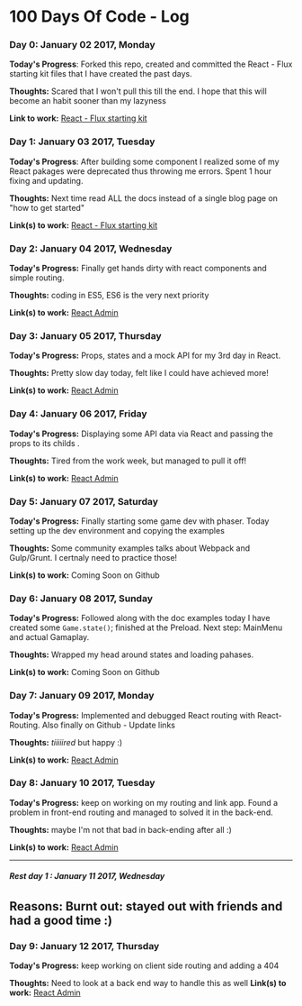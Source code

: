 # 100 Days Of Code - Log

### Day 0: January 02 2017, Monday

**Today's Progress**: Forked this repo, created and committed the React - Flux starting kit
files that I have created the past days.

**Thoughts:** Scared that I won't pull this till the end. I hope that this will become an habit sooner
 than my lazyness

**Link to work:** [React - Flux starting kit](https://github.com/Marmiz/react-flux-starting-kit)


### Day 1: January 03 2017, Tuesday

**Today's Progress**: After building some component I realized some of my React pakages were deprecated thus throwing me errors. Spent 1 hour fixing and updating.

**Thoughts:** Next time read ALL the docs instead of a single blog page on "how to get started"

**Link(s) to work:** [React - Flux starting kit](https://github.com/Marmiz/react-flux-starting-kit)



### Day 2: January 04 2017, Wednesday

**Today's Progress:** Finally get hands dirty with react components and simple routing.

**Thoughts:** coding in ES5, ES6 is the very next priority

**Link(s) to work:** [React Admin](https://github.com/Marmiz/React-Admin-Page)



### Day 3: January 05 2017, Thursday

**Today's Progress:** Props, states and a mock API for my 3rd day in React.

**Thoughts:** Pretty slow day today, felt like I could have achieved more!

**Link(s) to work:** [React Admin](https://github.com/Marmiz/React-Admin-Page)


### Day 4: January 06 2017, Friday

**Today's Progress:** Displaying some API data via React and passing the props to its childs .

**Thoughts:** Tired from the work week, but managed to pull it off!

**Link(s) to work:** [React Admin](https://github.com/Marmiz/React-Admin-Page)



### Day 5: January 07 2017, Saturday

**Today's Progress:** Finally starting some game dev with phaser. Today setting up the dev environment and copying the examples

**Thoughts:** Some community examples talks about Webpack and Gulp/Grunt. I certnaly need to practice those!

**Link(s) to work:** Coming Soon on Github


### Day 6: January 08 2017, Sunday

**Today's Progress:** Followed along with the doc examples today I have created some `Game.state()`; finished at the Preload. Next step: MainMenu and actual Gamaplay.

**Thoughts:** Wrapped my head around states and loading pahases.

**Link(s) to work:** Coming Soon on Github


### Day 7: January 09 2017, Monday

**Today's Progress:** Implemented and debugged React routing with React-Routing. Also finally on Github - Update links

**Thoughts:** *tiiiiired* but happy :)

**Link(s) to work:** [React Admin](https://github.com/Marmiz/React-Admin-Page)


### Day 8: January 10 2017, Tuesday

**Today's Progress:** keep on working on my routing and link app. Found a problem in front-end routing and managed to solved it in the back-end.

**Thoughts:** maybe I'm not that bad in back-ending after all :)

**Link(s) to work:** [React Admin](https://github.com/Marmiz/React-Admin-Page)

---
###### **Rest day 1 : January 11 2017, Wednesday**

**Reasons:** Burnt out: stayed out with friends and had a good time :)
---

### Day 9: January 12 2017, Thursday

**Today's Progress:** keep working on client side routing and adding a 404

**Thoughts:** Need to look at a back end way to handle this as well
**Link(s) to work:** [React Admin](https://github.com/Marmiz/React-Admin-Page)
